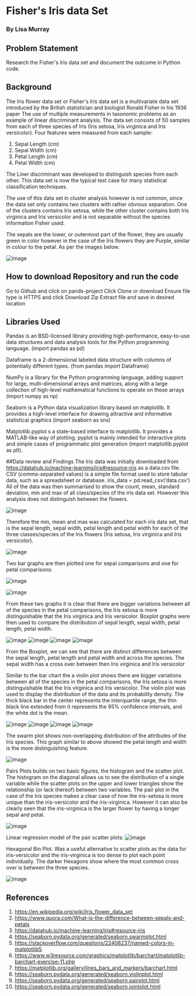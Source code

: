 # Fisher's Iris data Set
### By Lisa Murray

## Problem Statement

Research the Fisher's Iris data set and document the outcome in Python code.


## Background
The Iris flower data set or Fisher's Iris data set is a multivariate data set introduced by the British statistician and biologist Ronald Fisher in his 1936 paper The use of multiple measurements in taxonomic problems as an example of linear discriminant analysis. The data set consists of 50 samples from each of three species of Iris (Iris setosa, Iris virginica and Iris versicolor). Four features were measured from each sample: 

1. Sepal Length (cm)
2. Sepal Width (cm)
3. Petal Length (cm)
4. Petal Width (cm)


The Liner discriminant was developed to distinguish species from each other. This data set is now the typical test case for many statistical classification techniques.

The use of this data set in cluster analysis however is not common, since the data set only contains two clusters with rather obvious separation. One of the clusters contains Iris setosa, while the other cluster contains both Iris virginica and Iris versicolor and is not separable without the species information Fisher used. 



The sepals are the lower, or outermost part of the flower, they are usually green in color however  in the case of the Iris flowers they are Purple, similar in colour to the petal. 
As per the images below.


![image](https://user-images.githubusercontent.com/47781978/55834337-94c4ae00-5b11-11e9-913d-b34b0501a92c.png)

## How to download Repository and run the code

Go to Github and click on pands-project
Click Clone or download
Ensure file type is HTTPS and click Download Zip
Extract file and save in desired location

## Libraries Used
Pandas is an BSD-licensed library providing high-performance, easy-to-use data structures and data analysis tools for the Python programming language. (import pandas as pd) 

Dataframe is a 2-dimensional labeled data structure with columns of potentially different types. (from pandas import Dataframe)

NumPy is a library for the Python programming language, adding support for large, multi-dimensional arrays and matrices, along with a large collection of high-level mathematical functions to operate on these arrays (import numpy as np)

Seaborn is a Python data visualization library based on matplotlib. It provides a high-level interface for drawing attractive and informative statistical graphics (import seaborn as sns)

Matplotlib.pyplot s a state-based interface to matplotlib. It provides a MATLAB-like way of plotting. pyplot is mainly intended for interactive plots and simple cases of programmatic plot generation (import matplotlib.pyplot as plt).


##Data review and Findings
The Iris data was initially downloaded from https://datahub.io/machine-learning/iris#resource-iris as a data.csv file.  CSV (comma-separated values) is a simple file format used to store tabular data, such as a spreadsheet or database.
iris_data = pd.read_csv(‘data.csv’)
All of the data was then summarised to show the count, mean, standard deviation, min and max of all class/species of the iris data set. However this analysis does not distinguish between the flowers. 
 
  ![image](https://user-images.githubusercontent.com/47781978/56591376-892cb900-65e0-11e9-9cb3-38e786f313b8.png)


 Therefore the min, mean and max was calculated for each iris data set, that is the sepal length, sepal width, petal length and petal width for each of the three classes/species of the Iris flowers (Iris setosa, Iris virginica and Iris versicolor). 

![image](https://user-images.githubusercontent.com/47781978/56589257-c5f6b100-65dc-11e9-9fff-f8035777e1d0.png)

Two bar graphs are then plotted one for sepal comparisons and one for petal comparisons:

![image](https://user-images.githubusercontent.com/47781978/56589366-fb9b9a00-65dc-11e9-9908-47c4ca3588b1.png)

![image](https://user-images.githubusercontent.com/47781978/56589435-21c13a00-65dd-11e9-9e38-17bfaabe7f60.png)

From these two graphs it is clear that there are bigger variations between all of the species in the petal comparisons, the  Iris setosa is more distinguishable that the Iris virginica and Iris versicolor.
Boxplot graphs were then used to compare the distribution of  sepal length, sepal width, petal length, petal width.

![image](https://user-images.githubusercontent.com/47781978/56589501-474e4380-65dd-11e9-8e3c-bcacc864095d.png)
![image](https://user-images.githubusercontent.com/47781978/56589563-6947c600-65dd-11e9-8cea-8b11e273dc41.png)
![image](https://user-images.githubusercontent.com/47781978/56589636-8bd9df00-65dd-11e9-8b74-85af1acca752.png)
![image](https://user-images.githubusercontent.com/47781978/56589719-b461d900-65dd-11e9-9fc4-093e381e6511.png)

From the Boxplot, we can see that there are distinct differences between the sepal length, petal length and  petal width and across the species. The sepal width has a cross over between then Iris virginica and Iris versicolor

Similar to the bar chart the a violin plot shows there are bigger variations between all of the species in the petal comparisons, the  Iris setosa is more distinguishable that the Iris virginica and Iris versicolor. The violin plot was  used to display the distribution of the data and its probability density. The thick black bar in the center represents the interquartile range, the thin black line extended from it represents the 95% confidence intervals, and the white dot is the mean.

![image](https://user-images.githubusercontent.com/47781978/56589801-d9564c00-65dd-11e9-8d66-e4f7f9093042.png)
![image](https://user-images.githubusercontent.com/47781978/56589877-fa1ea180-65dd-11e9-94da-83126f81f8e9.png)
![image](https://user-images.githubusercontent.com/47781978/56589949-18849d00-65de-11e9-8688-59fe9e2a560b.png)
![image](https://user-images.githubusercontent.com/47781978/56590040-41a52d80-65de-11e9-82bf-92ef84299452.png)


The swarm plot shows non-overlapping distribution of the attributes of the Iris species. This graph similar to above showed the petal length and width is the more distinguishing feature.  

![image](https://user-images.githubusercontent.com/47781978/56590288-c1cb9300-65de-11e9-9c7e-69c4bf3fbba7.png)

Pairs Plots builds on two basic figures, the histogram and the scatter plot. The histogram on the diagonal allows us to see the distribution of a single variable while the scatter plots on the upper and lower triangles show the relationship (or lack thereof) between two variables. The pair plot in the case of the Iris species makes a clear case of how the iris-setosa is more unique than the iris-versicolor and the iris-virginica. However it can also be clearly seen that the iris-virginica is the larger flower by having a longer sepal and petal.

![image](https://user-images.githubusercontent.com/47781978/56599780-2ee72480-65ef-11e9-9792-0e44599bb0b9.png)

Linear regression model of the pair scatter plots:
![image](https://user-images.githubusercontent.com/47781978/56601522-46c0a780-65f3-11e9-9c78-e13da78a37d4.png)

Hexagonal Bin Plot. Was a useful alternative to scatter plots as the data for iris-versicolor and the iris-virginica is too dense to plot each point individually. The darker Hexagons show where the most common cross over is between the three species.

![image](https://user-images.githubusercontent.com/47781978/56682393-5c9d9d80-66c3-11e9-826e-ea42787e4223.png)


## References
1. https://en.wikipedia.org/wiki/Iris_flower_data_set
2. https://www.quora.com/What-is-the-difference-between-sepals-and-petals
3. https://datahub.io/machine-learning/iris#resource-iris
4. https://seaborn.pydata.org/generated/seaborn.swarmplot.html
5. https://stackoverflow.com/questions/22408237/named-colors-in-matplotlib5. 
6. https://www.w3resource.com/graphics/matplotlib/barchart/matplotlib-barchart-exercise-11.php
7. https://matplotlib.org/gallery/lines_bars_and_markers/barchart.html
8. https://seaborn.pydata.org/generated/seaborn.violinplot.html
9. https://seaborn.pydata.org/generated/seaborn.pairplot.html
10. https://seaborn.pydata.org/generated/seaborn.jointplot.html
